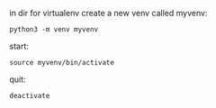 in dir for virtualenv create a new venv called myvenv:
```
python3 -m venv myvenv
```

start:
```
source myvenv/bin/activate
```

quit:
```
deactivate
```
